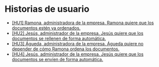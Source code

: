 # Historias de usuario

* [[HU1] Ramona, administradora de la empresa. Ramona quiere que los documentos estén ya ordenados.](https://github.com/jmramirezG/WhatCook/issues/2)
* [[HU2] Jesús, administrador de la empresa. Jesús quiere que los documentos se rellenen de forma automática.](https://github.com/jmramirezG/WhatCook/issues/3)
* [[HU3] Águeda, administradora de la empresa. Águeda quiere no depender de cómo Ramona ordena los documentos.](https://github.com/jmramirezG/WhatCook/issues/4)
* [[HU4] Jesús, administrador de la empresa. Jesús quiere que los documentos se envíen de forma automática.](https://github.com/jmramirezG/WhatCook/issues/5)
